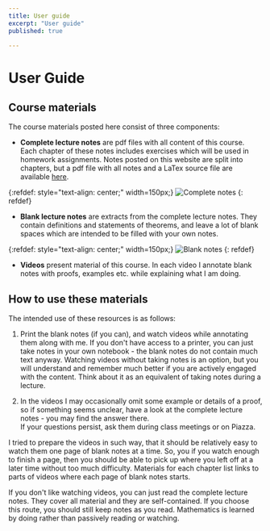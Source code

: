 ```yaml
---
title: User guide
excerpt: "User guide"
published: true

---
```


# User Guide

## Course materials

The course materials posted here consist of three components:

* **Complete lecture notes** are pdf files with all content of this course.
  Each chapter of these notes includes exercises which will be used in homework
  assignments. Notes posted on this website are split into chapters, but a pdf file
  with all notes and a LaTex source file are available [here](https://github.com/bbadzioch/topology_lecture_notes).

{:refdef: style="text-align: center;" width=150px;}
![Complete notes]({{site.baseurl}}/img/complete_notes.png)
{: refdef}


* **Blank lecture notes** are extracts from the complete lecture notes. They contain
  definitions and statements of theorems, and leave a lot of blank spaces which are intended
  to be filled with your own notes.  

{:refdef: style="text-align: center;" width=150px;}
![Blank notes]({{site.baseurl}}/img/blank_notes.png)
{: refdef}

* **Videos** present material of this course. In each video I annotate blank notes
  with proofs, examples etc. while explaining what I am doing.


## How to use these materials

The intended use of these resources is as follows:

1. Print the blank notes (if you can), and watch videos while annotating them along with me.
   If you don't have access to a printer, you can just take notes in your own notebook - the
   blank notes do not contain much text anyway. Watching videos without taking notes is
   an option, but you will understand and remember much better if you are actively engaged
   with the content. Think about it as an equivalent of taking notes during a lecture.

2. In the videos I may occasionally omit some example or details of a proof, so if something
   seems unclear, have a look at the complete lecture notes - you may find the answer there.  
   If your questions persist, ask them during class meetings or on Piazza.

I  tried to prepare the videos in such way, that it should be relatively easy to watch them
one page of blank notes at a time. So, you if you watch enough to finish a page, then you
should be able to pick up where you left off at a later time without too much difficulty.
Materials for each chapter list links to parts of videos where each page of blank
notes starts.

If you don't like watching videos, you can just read the complete lecture notes. They cover all
material and they are self-contained. If you choose this route, you should still keep notes as you
read. Mathematics is learned by doing rather than passively reading or watching.
